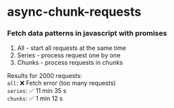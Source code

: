 
# async-chunk-requests

### Fetch data patterns in javascript with promises

1. All - start all requests at the same time  
2. Series - process request one by one  
3. Chunks - process requests in chunks

Results for 2000 requests:  
`all`: ❌ Fetch error (too many requests)  
`series`: ✅ 11 min 35 s  
`chunks`: ✅ 1 min 12 s
